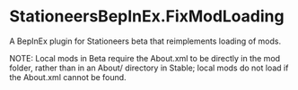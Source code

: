 # StationeersBepInEx.FixModLoading
A BepInEx plugin for Stationeers beta that reimplements loading of mods.

NOTE: Local mods in Beta require the About.xml to be directly in the mod folder, rather than in an About/ directory in Stable; local mods do not load if the About.xml cannot be found.
